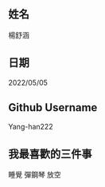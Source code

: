 姓名
----
楊舒涵

日期
----
2022/05/05

Github Username
---------------
Yang-han222

我最喜歡的三件事
---------------
睡覺 彈鋼琴 放空